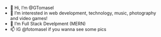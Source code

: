 - 👋 Hi, I’m @GTomasel
- 👀 I’m interested in web development, technology, music, photography and video games!
- 🌱 I’m Full Stack Develpment (MERN)
- 📫 IG @fotomasel if you wanna see some pics

<!---
GTomasel/GTomasel is a ✨ special ✨ repository because its `README.md` (this file) appears on your GitHub profile.
You can click the Preview link to take a look at your changes.
--->
